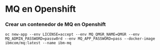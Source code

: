 # MQ en Openshift

### Crear un contenedor de MQ en Openshift

```shell
oc new-app --env LICENSE=accept --env MQ_QMGR_NAME=QMGR --env MQ_ADMIN_PASSWORD=passw0rd --env MQ_APP_PASSWORD=pass --docker-image ibmcom/mq:latest --name ibm-mq 
```